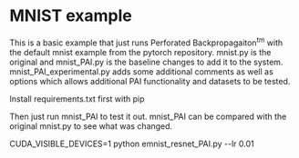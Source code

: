 # MNIST example

This is a basic example that just runs Perforated Backpropagaiton<sup>tm</sup> with the default mnist example from the pytorch repository.  mnist.py is the original and mnist_PAI.py is the baseline changes to add it to the system.  mnist_PAI_experimental.py adds some additional comments as well as options which allows additional PAI functionality and datasets to be tested.

Install requirements.txt first with pip

Then just run mnist_PAI to test it out.  mnist_PAI can be compared with the original mnist.py to see what was changed.


CUDA_VISIBLE_DEVICES=1 python emnist_resnet_PAI.py --lr 0.01
